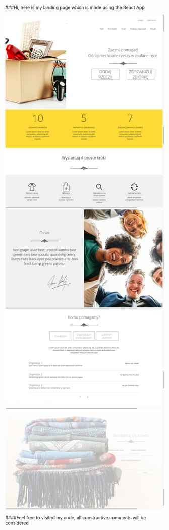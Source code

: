 ###Hi, here is my landing page which is made using the React App

![](src/assets/1_page.png)
![](src/assets/2_page.png)
![](src/assets/3_page.png)
![](src/assets/4_page.png)
![](src/assets/5_page.png)


####Feel free to visited my code, all constructive comments will be considered

